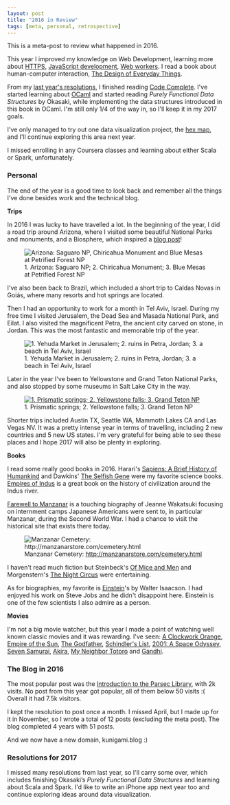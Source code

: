 ```yaml
---
layout: post
title: "2016 in Review"
tags: [meta, personal, retrospective]
---
```


This is a meta-post to review what happened in 2016.

This year I improved my knowledge on Web Development, learning more about [HTTPS]({{site.url}}/blog/2016/01/18/http-basics.html), [JavaScript development]({{site.url}}/blog/2016/02/15/developing-a-project-in-javascript.html), [Web workers]({{site.url}}/blog/2016/08/04/web-workers.html). I read a book about human-computer interaction, [The Design of Everyday Things]({{site.url}}/blog/2016/09/06/review:-the-design-of-everyday-things.html).

From my [last year's resolutions]({{site.url}}/blog/2016/01/01/2015-in-review.html), I finished reading [Code Complete]({{site.url}}/blog/2016/06/01/review:-code-complete-2.html). I've started learning about [OCaml](category/programming/ocaml/) and started reading *Purely Functional Data Structures* by Okasaki, while implementing the data structures introduced in this book in OCaml. I'm still only 1/4 of the way in, so I'll keep it in my 2017 goals.

I've only managed to try out one data visualization project, the [hex map]({{site.url}}/blog/2016/11/05/us-as-an-hexagonal-map.html), and I'll continue exploring this area next year.

I missed enrolling in any Coursera classes and learning about either Scala or Spark, unfortunately.
### Personal
The end of the year is a good time to look back and remember all the things I've done besides work and the technical blog.

**Trips**


In 2016 I was lucky to have travelled a lot. In the beginning of the year, I did a road trip around Arizona, where I visited some beautiful National Parks and monuments, and a Biosphere, which inspired a [blog post]({{site.url}}/blog/2016/03/13/tree-ring-matching-using-the-kmp-algorithm.html)!

<figure class="center_children">
    <img src="{{site.url}}/resources/blog/2017-01-01-2016-in-review/2017_12_arizona.jpg" alt="Arizona: Saguaro NP, Chiricahua Monument and Blue Mesas at Petrified Forest NP" />
    <figcaption> 1. Arizona: Saguaro NP; 2. Chiricahua Monument; 3. Blue Mesas at Petrified Forest NP</figcaption>
</figure>

I've also been back to Brazil, which included a short trip to Caldas Novas in Goiás, where many resorts and hot springs are located.

Then I had an opportunity to work for a month in Tel Aviv, Israel. During my free time I visited Jerusalem, the Dead Sea and Masada National Park, and Eilat. I also visited the magnificent Petra, the ancient city carved on stone, in Jordan. This was the most fantastic and memorable trip of the year.

<figure class="center_children">
    <img src="{{site.url}}/resources/blog/2017-01-01-2016-in-review/2017_12_israel_jordan.jpg" alt="1. Yehuda Market in Jerusalem; 2. ruins in Petra, Jordan; 3. a beach in Tel Aviv, Israel" />
    <figcaption> 1. Yehuda Market in Jerusalem; 2. ruins in Petra, Jordan; 3. a beach in Tel Aviv, Israel</figcaption>
</figure>

Later in the year I've been to Yellowstone and Grand Teton National Parks, and also stopped by some museums in Salt Lake City in the way.

<figure class="center_children">
    <a href=" "><img src="{{site.url}}/resources/blog/2017-01-01-2016-in-review/2017_12_yellowstone_teton.jpg" alt="1. Prismatic springs; 2. Yellowstone falls; 3. Grand Teton NP" /></a>
    <figcaption> 1. Prismatic springs; 2. Yellowstone falls; 3. Grand Teton NP</figcaption>
</figure>

Shorter trips included Austin TX, Seattle WA, Mammoth Lakes CA and Las Vegas NV. It was a pretty intense year in terms of travelling, including 2 new countries and 5 new US states. I'm very grateful for being able to see these places and I hope 2017 will also be plenty in exploring.

**Books**


I read some really good books in 2016. Harari's [Sapiens: A Brief History of Humankind](https://www.amazon.com/Sapiens-Humankind-Yuval-Noah-Harari/dp/0062316095) and Dawkins' [The Selfish Gene](https://www.amazon.com/gp/product/0199291152) were my favorite science books. [Empires of Indus](https://www.amazon.com/gp/product/0719560039) is a great book on the history of civilization around the Indus river.

[Farewell to Manzanar](https://www.amazon.com/gp/product/0553272586) is a touching biography of Jeanne Wakatsuki focusing on internment camps Japanese Americans were sent to, in particular Manzanar, during the Second World War. I had a chance to visit the historical site that exists there today.

<figure class="center_children">
    <img src="{{site.url}}/resources/blog/2017-01-01-2016-in-review/2017_12_dsc_0879.jpg" alt="Manzanar Cemetery: http://manzanarstore.com/cemetery.html" />
    <figcaption> Manzanar Cemetery: <a href="http://manzanarstore.com/cemetery.html">http://manzanarstore.com/cemetery.html</a></figcaption>
</figure>

I haven't read much fiction but Steinbeck's [Of Mice and Men](https://www.amazon.com/gp/product/0142000671) and Morgenstern's [The Night Circus](https://www.amazon.com/gp/product/0385534639) were entertaining.

As for biographies, my favorite is [Einstein](https://www.amazon.com/gp/product/0743264738/)'s by Walter Isaacson. I had enjoyed his work on Steve Jobs and he didn't disappoint here. Einstein is one of the few scientists I also admire as a person.

**Movies**


I'm not a big movie watcher, but this year I made a point of watching well known classic movies and it was rewarding. I've seen: [A Clockwork Orange](http://www.imdb.com/title/tt0066921), [Empire of the Sun](http://www.imdb.com/title/tt0092965), [The Godfather](http://www.imdb.com/title/tt0068646), [Schindler's List](http://www.imdb.com/title/tt0108052), [2001: A Space Odyssey](http://www.imdb.com/title/tt0062622), [Seven Samurai](http://www.imdb.com/title/tt0047478), [Akira](http://www.imdb.com/title/tt0094625), [My Neighbor Totoro](http://www.imdb.com/title/tt0096283) and [Gandhi](http://www.imdb.com/title/tt0083987).
### The Blog in 2016
The most popular post was the [Introduction to the Parsec Library]({{site.url}}/blog/2014/01/21/an-introduction-to-the-parsec-library.html), with 2k visits. No post from this year got popular, all of them below 50 visits :( Overall it had 7.5k visitors.

I kept the resolution to post once a month. I missed April, but I made up for it in November, so I wrote a total of 12 posts (excluding the meta post). The blog completed 4 years with 51 posts.

And we now have a new domain, kunigami.blog :)
### Resolutions for 2017
I missed many resolutions from last year, so I'll carry some over, which includes finishing Okasaki’s *Purely Functional Data Structures* and learning about Scala and Spark. I'd like to write an iPhone app next year too and continue exploring ideas around data visualization.